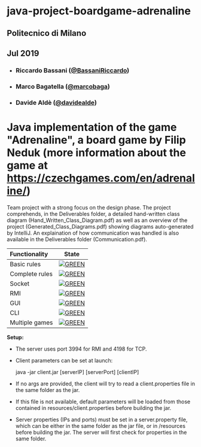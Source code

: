 # java-project-boardgame-adrenaline

## Politecnico di Milano
## Jul 2019

- ###   Riccardo Bassani ([@BassaniRiccardo](https://github.com/BassaniRiccardo))
- ###   Marco Bagatella ([@marcobaga](https://github.com/marcobaga))
- ###   Davide Aldè ([@davidealde](https://github.com/davidealde))

# Java implementation of the game "Adrenaline", a board game by Filip Neduk (more information about the game at https://czechgames.com/en/adrenaline/)
Team project with a strong focus on the design phase. The project comprehends, in the Deliverables folder, a detailed hand-written class diagram (Hand_Written_Class_Diagram.pdf) as well as an overview of the project (Generated_Class_Diagrams.pdf) showing diagrams auto-generated by IntelliJ. An explaination of how communication was handled is also available in the Deliverables folder (Communication.pdf).

| Functionality | State |
|:-----------------------|:------------------------------------:|
| Basic rules | [![GREEN](https://placehold.it/15/44bb44/44bb44)](#) |
| Complete rules | [![GREEN](https://placehold.it/15/44bb44/44bb44)](#) |
| Socket | [![GREEN](https://placehold.it/15/44bb44/44bb44)](#) |
| RMI | [![GREEN](https://placehold.it/15/44bb44/44bb44)](#) |
| GUI | [![GREEN](https://placehold.it/15/44bb44/44bb44)](#) |
| CLI | [![GREEN](https://placehold.it/15/44bb44/44bb44)](#) |
| Multiple games | [![GREEN](https://placehold.it/15/44bb44/44bb44)](#) |


**Setup:**
- The server uses port 3994 for RMI and 4198 for TCP.
- Client parameters can be set at launch:

    java -jar client.jar [serverIP] [serverPort] [clientIP]
     
- If no args are provided, the client will try to read a client.properties file in the same folder as the jar.
- If this file is not available, default parameters will be loaded from those contained in resources/client.properties before building the jar.

- Server properties (IPs and ports) must be set in a server.property file, which can be either in the same folder as the jar file, or in /resources before building the jar.
The server will first check for properties in the same folder.
